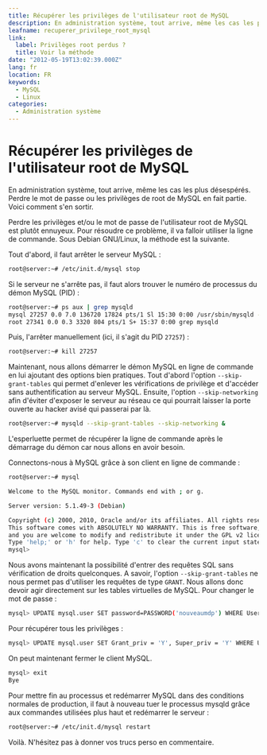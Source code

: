 ```yaml
---
title: Récupérer les privilèges de l'utilisateur root de MySQL
description: En administration système, tout arrive, même les cas les plus désespérés. Perdre le mot de passe ou les privilèges de root de MySQL en fait partie. Voici comment s'en sortir.
leafname: recuperer_privilege_root_mysql
link:
  label: Privilèges root perdus ?
  title: Voir la méthode
date: "2012-05-19T13:02:39.000Z"
lang: fr
location: FR
keywords:
  - MySQL
  - Linux
categories:
  - Administration système
---
```


# Récupérer les privilèges de l'utilisateur root de MySQL

En administration système, tout arrive, même les cas les plus désespérés. Perdre le mot de passe ou les privilèges de root de MySQL en fait partie. Voici comment s'en sortir.

Perdre les privilèges et/ou le mot de passe de l'utilisateur root de MySQL est plutôt ennuyeux. Pour résoudre ce problème, il va falloir utiliser la ligne de commande. Sous Debian GNU/Linux, la méthode est la suivante.

Tout d'abord, il faut arrêter le serveur MySQL :

```sh
root@server:~# /etc/init.d/mysql stop
```

Si le serveur ne s'arrête pas, il faut alors trouver le numéro de processus du démon MySQL (PID) :

```sh
root@server:~# ps aux | grep mysqld
mysql 27257 0.0 7.0 136720 17824 pts/1 Sl 15:30 0:00 /usr/sbin/mysqld --basedir=/usr --datadir=/var/lib/mysql --user=mysql --pid-file=/var/run/mysqld/mysqld.pid --socket=/var/run/mysqld/mysqld.sock --port=3306
root 27341 0.0 0.3 3320 804 pts/1 S+ 15:37 0:00 grep mysqld
```

Puis, l'arrêter manuellement (ici, il s'agit du PID `27257`) :

```sh
root@server:~# kill 27257
```

Maintenant, nous allons démarrer le démon MySQL en ligne de commande en lui ajoutant des options bien pratiques. Tout d'abord l'option `--skip-grant-tables` qui permet d'enlever les vérifications de privilège et d'accéder sans authentification au serveur MySQL. Ensuite, l'option `--skip-networking` afin d'éviter d'exposer le serveur au réseau ce qui pourrait laisser la porte ouverte au hacker avisé qui passerai par là.

```sh
root@server:~# mysqld --skip-grant-tables --skip-networking &
```

L'esperluette permet de récupérer la ligne de commande après le démarrage du démon car nous allons en avoir besoin.

Connectons-nous à MySQL grâce à son client en ligne de commande :

```sh
root@server:~# mysql

Welcome to the MySQL monitor. Commands end with ; or g.

Server version: 5.1.49-3 (Debian)

Copyright (c) 2000, 2010, Oracle and/or its affiliates. All rights reserved.
This software comes with ABSOLUTELY NO WARRANTY. This is free software,
and you are welcome to modify and redistribute it under the GPL v2 license
Type 'help;' or 'h' for help. Type 'c' to clear the current input statement.
mysql>
```

Nous avons maintenant la possibilité d'entrer des requêtes SQL sans vérification de droits quelconques. A savoir, l'option `--skip-grant-tables` ne nous permet pas d'utiliser les requêtes de type `GRANT`. Nous allons donc devoir agir directement sur les tables virtuelles de MySQL. Pour changer le mot de passe :

```sh
mysql> UPDATE mysql.user SET password=PASSWORD('nouveaumdp') WHERE User="root";
```

Pour récupérer tous les privilèges :

```sh
mysql> UPDATE mysql.user SET Grant_priv = 'Y', Super_priv = 'Y' WHERE User = 'root';
```

On peut maintenant fermer le client MySQL.

```sh
mysql> exit
Bye
```

Pour mettre fin au processus et redémarrer MySQL dans des conditions normales de production, il faut à nouveau tuer le processus mysqld grâce aux commandes utilisées plus haut et redémarrer le serveur :

```sh
root@server:~# /etc/init.d/mysql restart
```

Voilà. N'hésitez pas à donner vos trucs perso en commentaire.
